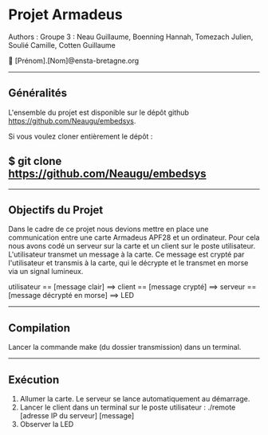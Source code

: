 # Projet Armadeus 

Authors : Groupe 3 : Neau Guillaume, Boenning Hannah, Tomezach Julien, Soulié Camille, Cotten Guillaume

:email: [Prénom].[Nom]@ensta-bretagne.org

-----
## Généralités

L'ensemble du projet est disponible sur le dépôt
github https://github.com/Neaugu/embedsys.

Si vous voulez cloner entièrement le dépôt :

$ git clone https://github.com/Neaugu/embedsys
-----

-----
## Objectifs du Projet

Dans le cadre de ce projet nous devions mettre en place une communication entre une carte Armadeus APF28 et un ordinateur. Pour cela nous avons codé un serveur sur la carte et un client sur le poste utilisateur. L'utilisateur transmet un message à la carte. Ce message est crypté par l'utilisateur et transmis à la carte, qui le décrypte et le transmet en morse via un signal lumineux.

utilisateur    == [message clair] ==>    client   == [message crypté] ==>    serveur    == [message décrypté en morse] ==>    LED

-----
## Compilation
Lancer la commande make (du dossier transmission) dans un terminal.

-----
## Exécution
1. Allumer la carte. Le serveur se lance automatiquement au démarrage.
2. Lancer le client dans un terminal sur le poste utilisateur : ./remote [adresse IP du serveur] [message]
3. Observer la LED


